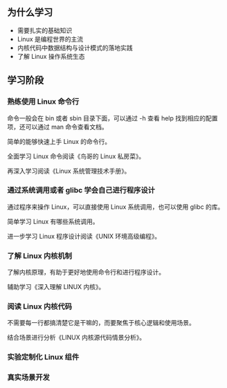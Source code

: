 ## 为什么学习
+ 需要扎实的基础知识
+ Linux 是编程世界的主流
+ 内核代码中数据结构与设计模式的落地实践
+ 了解 Linux 操作系统生态

## 学习阶段
### 熟练使用 Linux 命令行
命令一般会在 bin 或者 sbin 目录下面，可以通过 -h 查看 help 找到相应的配置项，还可以通过 man 命令查看文档。

简单的能够快速上手 Linux 的命令行。

全面学习 Linux 命令阅读《鸟哥的 Linux 私房菜》。

再深入学习阅读《Linux 系统管理技术手册》。

### 通过系统调用或者 glibc 学会自己进行程序设计
通过程序来操作 Linux，可以直接使用 Linux 系统调用，也可以使用 glibc 的库。

简单学习 Linux 有哪些系统调用。

进一步学习 Linux 程序设计阅读《UNIX 环境高级编程》。

### 了解 Linux 内核机制
了解内核原理，有助于更好地使用命令行和进行程序设计。

辅助学习《深入理解 LINUX 内核》。

### 阅读 Linux 内核代码
不需要每一行都搞清楚它是干嘛的，而要聚焦于核心逻辑和使用场景。

结合场景进行分析《LINUX 内核源代码情景分析》。

### 实验定制化 Linux 组件
### 真实场景开发
